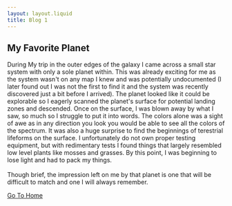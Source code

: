 ```yaml
---
layout: layout.liquid
title: Blog 1
---
```


## My Favorite Planet
During My trip in the outer edges of the galaxy I came across a small star system with only a sole planet within.
This was already exciting for me as the system wasn't on any map I knew and was potentially undocumented (I later found out I was not the first to find it and the system was recently discovered just a bit before I arrived). The planet looked like it could be explorable so I eagerly scanned the planet's surface for potential landing zones and descended. Once on the surface, I was blown away by what I saw, so much so I struggle to put it into words. The colors alone was a sight of awe as in any direction you look you would be able to see all the colors of the spectrum. It was also a huge surprise to find the beginnings of terestrial lifeforms on the surface. I unfortunately do not own proper testing equipment, but with redimentary tests I found things that largely resembled low level plants like
mosses and grasses. By this point, I was beginning to lose light and had to pack my things. \
\
Though brief, the impression left on me by that planet is one that will be difficult to match and one I will always remember.
<div id = "return">
<a href = "/">Go To Home</a>
</div>
